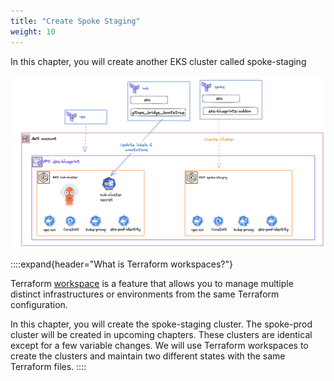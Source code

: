 ```yaml
---
title: "Create Spoke Staging"
weight: 10
---
```


In this chapter, you will create another EKS cluster called spoke-staging

![spoke-staging](/static/images/spoke-staging.png)

::::expand{header="What is Terraform workspaces?"}

Terraform [workspace](https://developer.hashicorp.com/terraform/language/state/workspaces) is a feature that allows you to manage multiple distinct infrastructures or environments from the same Terraform configuration.

In this chapter, you will create the spoke-staging cluster. The spoke-prod cluster will be created in upcoming chapters. These clusters are identical except for a few variable changes. We will use Terraform workspaces to create the clusters and maintain two different states with the same Terraform files.
::::
